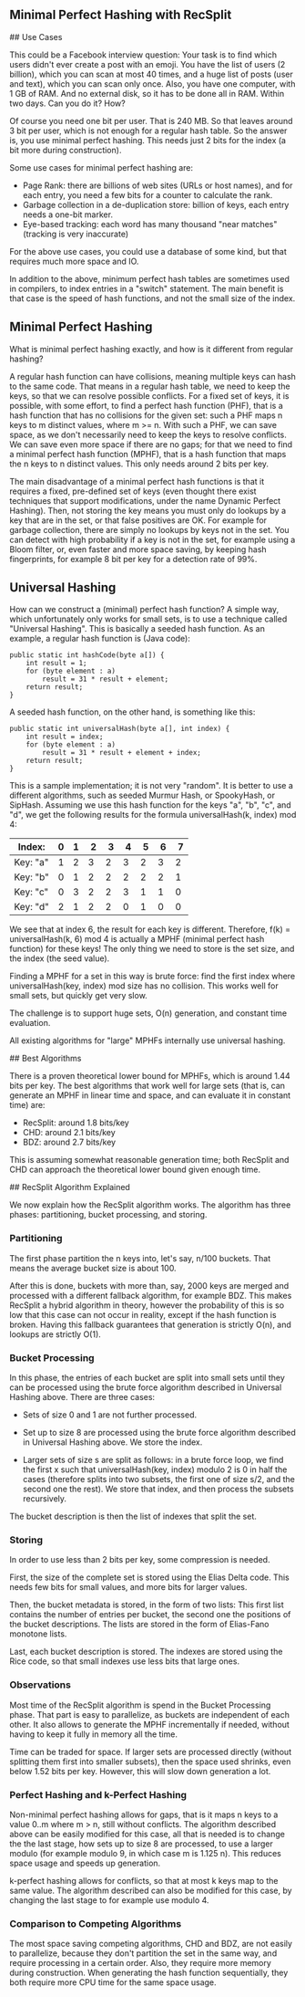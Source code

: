 ## Minimal Perfect Hashing with RecSplit

## Use Cases

This could be a Facebook interview question:
Your task is to find which users didn't ever create a post with an emoji.
You have the list of users (2 billion), which you can scan at most 40 times,
and a huge list of posts (user and text), which you can scan only once. 
Also, you have one computer, with 1 GB of RAM. 
And no external disk, so it has to be done all in RAM. Within two days.
Can you do it? How?

Of course you need one bit per user. That is 240 MB.
So that leaves around 3 bit per user, which is not enough for a regular hash table.
So the answer is, you use minimal perfect hashing.
This needs just 2 bits for the index (a bit more during construction).

Some use cases for minimal perfect hashing are:

* Page Rank: there are billions of web sites (URLs or host names), 
    and for each entry, you need a few bits for a counter to calculate the rank.
* Garbage collection in a de-duplication store: 
    billion of keys, each entry needs a one-bit marker.
* Eye-based tracking: each word has many thousand
    "near matches" (tracking is very inaccurate)

For the above use cases, you could use a database of some kind,
but that requires much more space and IO.

In addition to the above, minimum perfect hash tables 
are sometimes used in compilers, to index entries in a "switch" statement.
The main benefit is that case is the speed of hash functions,
and not the small size of the index.

## Minimal Perfect Hashing

What is minimal perfect hashing exactly, and how is it different from regular hashing?

A regular hash function can have collisions, meaning multiple keys can hash to the same code.
That means in a regular hash table, we need to keep the keys, so that we can resolve possible conflicts.
For a fixed set of keys, it is possible, with some effort, to find a perfect hash function (PHF),
that is a hash function that has no collisions for the given set: 
such a PHF maps n keys to m distinct values, where m >= n.
With such a PHF, we can save space, 
as we don't necessarily need to keep the keys to resolve conflicts.
We can save even more space if there are no gaps;
for that we need to find a minimal perfect hash function (MPHF),
that is a hash function that maps the n keys to n distinct values.
This only needs around 2 bits per key.

The main disadvantage of a minimal perfect hash functions is that it 
requires a fixed, pre-defined set of keys
(even thought there exist techniques that support modifications,
under the name Dynamic Perfect Hashing).
Then, not storing the key means you must only do lookups
by a key that are in the set, or that false positives are OK.
For example for garbage collection, there are simply no lookups by keys not in the set. 
You can detect with high probability if a key is not in the set,
for example using a Bloom filter, or, even faster and more space saving,
by keeping hash fingerprints, for example 8 bit per key for a detection rate of 99%.

## Universal Hashing

How can we construct a (minimal) perfect hash function?
A simple way, which unfortunately only works for small sets, is to use a technique
called "Universal Hashing". This is basically a seeded hash function.
As an example, a regular hash function is (Java code):

    public static int hashCode(byte a[]) {
        int result = 1;
        for (byte element : a)
            result = 31 * result + element;
        return result;
    }
    
A seeded hash function, on the other hand, is something like this:

    public static int universalHash(byte a[], int index) {
        int result = index;
        for (byte element : a)
            result = 31 * result + element + index;
        return result;
    }

This is a sample implementation; it is not very "random".
It is better to use a different algorithms, such as
seeded Murmur Hash, or SpookyHash, or SipHash.
Assuming we use this hash function for the keys  "a", "b", "c", and "d",
we get the following results for the formula
universalHash(k, index) mod 4:

Index: | 0 | 1 | 2 | 3 | 4 | 5 | 6 | 7
------ | - | - | - | - | - | - | - | -
Key: "a" | 1 | 2 | 3 | 2 | 3 | 2 | 3 | 2
Key: "b" | 0 | 1 | 2 | 2 | 2 | 2 | 2 | 1
Key: "c" | 0 | 3 | 2 | 2 | 3 | 1 | 1 | 0
Key: "d" | 2 | 1 | 2 | 2 | 0 | 1 | 0 | 0

We see that at index 6, the result for each key is different.
Therefore, f(k) = universalHash(k, 6) mod 4 
is actually a MPHF (minimal perfect hash function) for these keys!
The only thing we need to store is the set size, and the index (the seed value).

Finding a MPHF for a set in this way is brute force: 
find the first index where universalHash(key, index) mod size
has no collision.
This works well for small sets, but quickly get very slow.

The challenge is to support huge sets, O(n)
generation, and constant time evaluation.

All existing algorithms for "large" MPHFs internally use universal hashing.

## Best Algorithms

There is a proven theoretical lower bound for MPHFs, which is around 1.44 bits per key.
The best algorithms that work well for large sets 
(that is, can generate an MPHF in linear time and space, and can evaluate it in constant time) are:

* RecSplit: around 1.8 bits/key
* CHD: around 2.1 bits/key
* BDZ: around 2.7 bits/key

This is assuming somewhat reasonable generation time; both RecSplit and
CHD can approach the theoretical lower bound given enough time.

## RecSplit Algorithm Explained

We now explain how the RecSplit algorithm works.
The algorithm has three phases: partitioning, bucket processing, and storing.

### Partitioning

The first phase partition the n keys into, let's say, n/100 buckets.
That means the average bucket size is about 100.

After this is done, buckets with more than, say, 2000 keys are
merged and processed with a different fallback algorithm, for example BDZ. 
This makes RecSplit a hybrid algorithm in theory, 
however the probability of this is so low that this case can not occur in reality,
except if the hash function is broken.
Having this fallback guarantees that generation is strictly O(n), 
and lookups are strictly O(1).

### Bucket Processing

In this phase, the entries of each bucket are split into small sets
until they can be processed using the brute force algorithm described in Universal Hashing above.
There are three cases:

* Sets of size 0 and 1 are not further processed.

* Set up to size 8 are processed using the brute force algorithm
  described in Universal Hashing above.
  We store the index.

* Larger sets of size s are split as follows:
  in a brute force loop, we find the first x such that
  universalHash(key, index) modulo 2 is 0 in half the cases
  (therefore splits into two subsets, the first one of size s/2, and the second one the rest).
  We store that index, and then process the subsets recursively.
 
The bucket description is then the list of indexes that split the set.

### Storing

In order to use less than 2 bits per key, some compression is needed.

First, the size of the complete set is stored using the Elias Delta code.
This needs few bits for small values, and more bits for larger values.

Then, the bucket metadata is stored, in the form of two lists:
This first list contains the number of entries per bucket,
the second one the positions of the bucket descriptions.
The lists are stored in the form of Elias-Fano monotone lists.

Last, each bucket description is stored.
The indexes are stored using the Rice code, so that
 small indexes use less bits that large ones.
 
### Observations

Most time of the RecSplit algorithm is spend in the Bucket Processing phase.
That part is easy to parallelize, as buckets are independent of each other.
It also allows to generate the MPHF incrementally if needed,
without having to keep it fully in memory all the time.

Time can be traded for space. If larger sets are processed
directly (without splitting them first into smaller subsets),
then the space used shrinks, even below 1.52 bits per key. 
However, this will slow down generation a lot.

### Perfect Hashing and k-Perfect Hashing

Non-minimal perfect hashing allows for gaps,
that is it maps n keys to a value 0..m where m > n,
still without conflicts.
The algorithm described above can be easily modified for this case,
all that is needed is to change the the last stage,
how sets up to size 8 are processed, to use a larger modulo 
(for example modulo 9, in which case m is 1.125 n).
This reduces space usage and speeds up generation.

k-perfect hashing allows for conflicts, so that at most k keys map to the same value.
The algorithm described can also be modified for this case,
by changing the last stage to for example use modulo 4.

### Comparison to Competing Algorithms

The most space saving competing algorithms, CHD and BDZ,
are not easily to parallelize, because they don't partition the set
in the same way, and require processing in a certain order.
Also, they require more memory during construction.
When generating the hash function sequentially,
they both require more CPU time for the same space usage.
